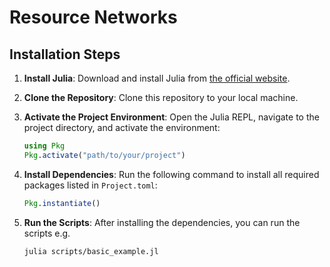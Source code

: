# Resource Networks

## Installation Steps

1. **Install Julia**: Download and install Julia from [the official website](https://julialang.org/downloads/).

2. **Clone the Repository**: Clone this repository to your local machine.

3. **Activate the Project Environment**: Open the Julia REPL, navigate to the project directory, and activate the environment:
   ```julia
   using Pkg
   Pkg.activate("path/to/your/project")
   ```

4. **Install Dependencies**: Run the following command to install all required packages listed in `Project.toml`:
   ```julia
   Pkg.instantiate()
   ```

5. **Run the Scripts**: After installing the dependencies, you can run the scripts e.g.
   ```bash
   julia scripts/basic_example.jl
   ```

